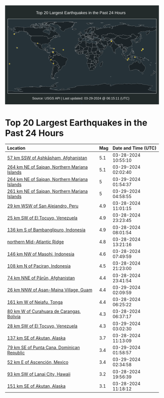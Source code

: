 ![Map](./map.png)

# Top 20 Largest Earthquakes in the Past 24 Hours

| Location | Mag | Date and Time (UTC) |
|:---|:---|:---|
| [57 km SSW of Ashkāsham, Afghanistan](https://earthquake.usgs.gov/earthquakes/eventpage/us7000m8ib) | 5.1 | 03-28-2024 10:55:10 |
| [264 km NE of Saipan, Northern Mariana Islands](https://earthquake.usgs.gov/earthquakes/eventpage/us7000m8p1) | 5.1 | 03-29-2024 02:02:40 |
| [264 km NE of Saipan, Northern Mariana Islands](https://earthquake.usgs.gov/earthquakes/eventpage/us7000m8p0) | 5 | 03-29-2024 01:54:37 |
| [261 km NE of Saipan, Northern Mariana Islands](https://earthquake.usgs.gov/earthquakes/eventpage/us7000m8pq) | 5 | 03-29-2024 04:58:55 |
| [29 km WSW of San Alejandro, Peru](https://earthquake.usgs.gov/earthquakes/eventpage/us7000m8id) | 4.9 | 03-28-2024 11:01:15 |
| [25 km SW of El Tocuyo, Venezuela](https://earthquake.usgs.gov/earthquakes/eventpage/us7000m8nn) | 4.9 | 03-28-2024 23:23:45 |
| [136 km S of Bambanglipuro, Indonesia](https://earthquake.usgs.gov/earthquakes/eventpage/us7000m8hh) | 4.9 | 03-28-2024 08:01:54 |
| [northern Mid-Atlantic Ridge](https://earthquake.usgs.gov/earthquakes/eventpage/us7000m8j0) | 4.8 | 03-28-2024 13:21:16 |
| [146 km NW of Masohi, Indonesia](https://earthquake.usgs.gov/earthquakes/eventpage/us7000m8hg) | 4.6 | 03-28-2024 07:49:59 |
| [108 km N of Paciran, Indonesia](https://earthquake.usgs.gov/earthquakes/eventpage/us7000m8nd) | 4.5 | 03-28-2024 21:23:00 |
| [74 km NNE of Pārūn, Afghanistan](https://earthquake.usgs.gov/earthquakes/eventpage/us7000m8nq) | 4.4 | 03-28-2024 23:41:54 |
| [26 km NNW of Asan-Maina Village, Guam](https://earthquake.usgs.gov/earthquakes/eventpage/us7000m8p3) | 4.4 | 03-29-2024 02:09:59 |
| [161 km W of Neiafu, Tonga](https://earthquake.usgs.gov/earthquakes/eventpage/us7000m8gw) | 4.4 | 03-28-2024 06:25:22 |
| [80 km W of Curahuara de Carangas, Bolivia](https://earthquake.usgs.gov/earthquakes/eventpage/us7000m8gx) | 4.3 | 03-28-2024 06:37:17 |
| [28 km SW of El Tocuyo, Venezuela](https://earthquake.usgs.gov/earthquakes/eventpage/us7000m8pf) | 4.3 | 03-29-2024 03:02:30 |
| [137 km SE of Akutan, Alaska](https://earthquake.usgs.gov/earthquakes/eventpage/ak02441px445) | 3.7 | 03-28-2024 11:13:09 |
| [79 km SE of Punta Cana, Dominican Republic](https://earthquake.usgs.gov/earthquakes/eventpage/pr71444093) | 3.4 | 03-29-2024 01:58:57 |
| [52 km E of Ascención, Mexico](https://earthquake.usgs.gov/earthquakes/eventpage/us7000m8pd) | 3.4 | 03-29-2024 02:34:58 |
| [93 km SW of Lanai City, Hawaii](https://earthquake.usgs.gov/earthquakes/eventpage/us7000m8mh) | 3.2 | 03-28-2024 19:56:39 |
| [151 km SE of Akutan, Alaska](https://earthquake.usgs.gov/earthquakes/eventpage/ak02441py857) | 3.1 | 03-28-2024 11:18:12 |
